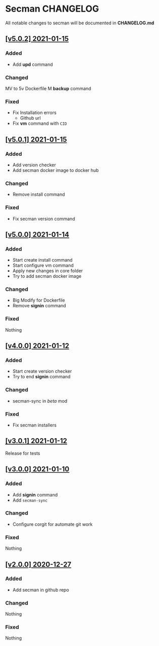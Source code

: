 # Secman CHANGELOG

All notable changes to secman will be documented in **CHANGELOG.md**

## [[v5.0.2] 2021-01-15](#v502-2021-01-15)

### Added

- Add **upd** command

### Changed

MV to 5v
Dockerfile
M **backup** command

### Fixed

- Fix Installation errors
  - Github url
- Fix **vm** command with `CID`

## [[v5.0.1] 2021-01-15](#v501-2021-01-15)

### Added

- Add version checker
- Add secman docker image to docker hub

### Changed

- Remove install command

### Fixed

- Fix secman version command

## [[v5.0.0] 2021-01-14](#v501-2021-01-15)

### Added

- Start create install command
- Start configure vm command
- Apply new changes in core folder
- Try to add secman docker image

### Changed

- Big Modify for Dockerfile
- Remove **signin** command

### Fixed

Nothing

## [[v4.0.0] 2021-01-12](#v400-2021-01-12)

### Added

- Start create version checker
- Try to end **signin** command

### Changed

- secman-sync in _beta_ mod

### Fixed

- Fix secman installers

## [[v3.0.1] 2021-01-12](#v301-2021-01-12)

Release for tests

## [[v3.0.0] 2021-01-10](#v300-2021-01-12)

### Added

- Add **signin** command
- Add `secman-sync`

### Changed

- Configure corgit for automate git work

### Fixed

Nothing

## [[v2.0.0] 2020-12-27](#v200-2020-12-27)

### Added

- Add secman in github repo

### Changed

Nothing

### Fixed

Nothing
